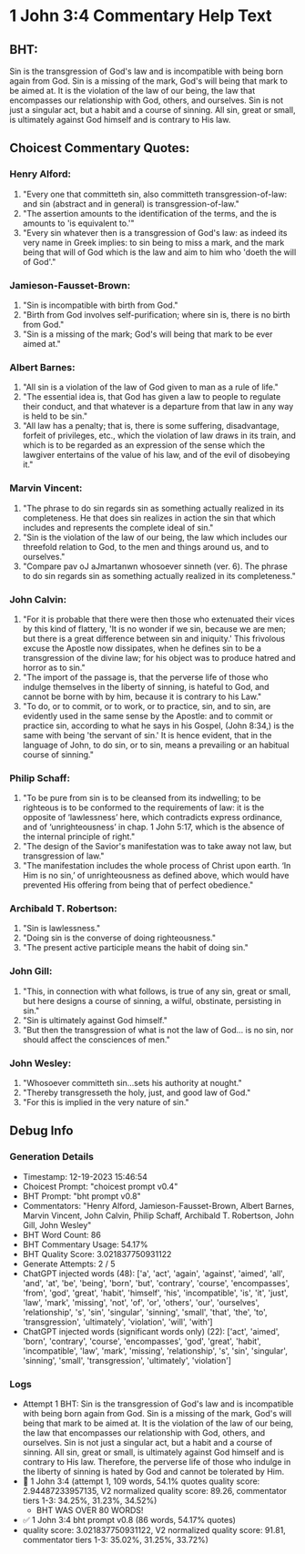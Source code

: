 # 1 John 3:4 Commentary Help Text

## BHT:
Sin is the transgression of God's law and is incompatible with being born again from God. Sin is a missing of the mark, God's will being that mark to be aimed at. It is the violation of the law of our being, the law that encompasses our relationship with God, others, and ourselves. Sin is not just a singular act, but a habit and a course of sinning. All sin, great or small, is ultimately against God himself and is contrary to His law.

## Choicest Commentary Quotes:
### Henry Alford:
1. "Every one that committeth sin, also committeth transgression-of-law: and sin (abstract and in general) is transgression-of-law." 
2. "The assertion amounts to the identification of the terms, and the is amounts to 'is equivalent to.'"
3. "Every sin whatever then is a transgression of God's law: as indeed its very name in Greek implies: to sin being to miss a mark, and the mark being that will of God which is the law and aim to him who 'doeth the will of God'."

### Jamieson-Fausset-Brown:
1. "Sin is incompatible with birth from God."
2. "Birth from God involves self-purification; where sin is, there is no birth from God."
3. "Sin is a missing of the mark; God's will being that mark to be ever aimed at."

### Albert Barnes:
1. "All sin is a violation of the law of God given to man as a rule of life."
2. "The essential idea is, that God has given a law to people to regulate their conduct, and that whatever is a departure from that law in any way is held to be sin."
3. "All law has a penalty; that is, there is some suffering, disadvantage, forfeit of privileges, etc., which the violation of law draws in its train, and which is to be regarded as an expression of the sense which the lawgiver entertains of the value of his law, and of the evil of disobeying it."

### Marvin Vincent:
1. "The phrase to do sin regards sin as something actually realized in its completeness. He that does sin realizes in action the sin that which includes and represents the complete ideal of sin." 
2. "Sin is the violation of the law of our being, the law which includes our threefold relation to God, to the men and things around us, and to ourselves." 
3. "Compare pav oJ aJmartanwn whosoever sinneth (ver. 6). The phrase to do sin regards sin as something actually realized in its completeness."

### John Calvin:
1. "For it is probable that there were then those who extenuated their vices by this kind of flattery, 'It is no wonder if we sin, because we are men; but there is a great difference between sin and iniquity.' This frivolous excuse the Apostle now dissipates, when he defines sin to be a transgression of the divine law; for his object was to produce hatred and horror as to sin."
2. "The import of the passage is, that the perverse life of those who indulge themselves in the liberty of sinning, is hateful to God, and cannot be borne with by him, because it is contrary to his Law."
3. "To do, or to commit, or to work, or to practice, sin, and to sin, are evidently used in the same sense by the Apostle: and to commit or practice sin, according to what he says in his Gospel, (John 8:34,) is the same with being 'the servant of sin.' It is hence evident, that in the language of John, to do sin, or to sin, means a prevailing or an habitual course of sinning."

### Philip Schaff:
1. "To be pure from sin is to be cleansed from its indwelling; to be righteous is to be conformed to the requirements of law: it is the opposite of ‘lawlessness’ here, which contradicts express ordinance, and of ‘unrighteousness’ in chap. 1 John 5:17, which is the absence of the internal principle of right." 
2. "The design of the Savior's manifestation was to take away not law, but transgression of law."
3. "The manifestation includes the whole process of Christ upon earth. ‘In Him is no sin,’ of unrighteousness as defined above, which would have prevented His offering from being that of perfect obedience."

### Archibald T. Robertson:
1. "Sin is lawlessness." 
2. "Doing sin is the converse of doing righteousness."
3. "The present active participle means the habit of doing sin."

### John Gill:
1. "This, in connection with what follows, is true of any sin, great or small, but here designs a course of sinning, a wilful, obstinate, persisting in sin."
2. "Sin is ultimately against God himself."
3. "But then the transgression of what is not the law of God... is no sin, nor should affect the consciences of men."

### John Wesley:
1. "Whosoever committeth sin...sets his authority at nought."
2. "Thereby transgresseth the holy, just, and good law of God."
3. "For this is implied in the very nature of sin."


## Debug Info
### Generation Details
- Timestamp: 12-19-2023 15:46:54
- Choicest Prompt: "choicest prompt v0.4"
- BHT Prompt: "bht prompt v0.8"
- Commentators: "Henry Alford, Jamieson-Fausset-Brown, Albert Barnes, Marvin Vincent, John Calvin, Philip Schaff, Archibald T. Robertson, John Gill, John Wesley"
- BHT Word Count: 86
- BHT Commentary Usage: 54.17%
- BHT Quality Score: 3.021837750931122
- Generate Attempts: 2 / 5
- ChatGPT injected words (48):
	['a', 'act', 'again', 'against', 'aimed', 'all', 'and', 'at', 'be', 'being', 'born', 'but', 'contrary', 'course', 'encompasses', 'from', 'god', 'great', 'habit', 'himself', 'his', 'incompatible', 'is', 'it', 'just', 'law', 'mark', 'missing', 'not', 'of', 'or', 'others', 'our', 'ourselves', 'relationship', 's', 'sin', 'singular', 'sinning', 'small', 'that', 'the', 'to', 'transgression', 'ultimately', 'violation', 'will', 'with']
- ChatGPT injected words (significant words only) (22):
	['act', 'aimed', 'born', 'contrary', 'course', 'encompasses', 'god', 'great', 'habit', 'incompatible', 'law', 'mark', 'missing', 'relationship', 's', 'sin', 'singular', 'sinning', 'small', 'transgression', 'ultimately', 'violation']

### Logs
- Attempt 1 BHT: Sin is the transgression of God's law and is incompatible with being born again from God. Sin is a missing of the mark, God's will being that mark to be aimed at. It is the violation of the law of our being, the law that encompasses our relationship with God, others, and ourselves. Sin is not just a singular act, but a habit and a course of sinning. All sin, great or small, is ultimately against God himself and is contrary to His law. Therefore, the perverse life of those who indulge in the liberty of sinning is hated by God and cannot be tolerated by Him.
- 🔄 1 John 3:4 (attempt 1, 109 words, 54.1% quotes quality score: 2.94487233957135, V2 normalized quality score: 89.26, commentator tiers 1-3: 34.25%, 31.23%, 34.52%) 
	- BHT WAS OVER 80 WORDS!
- ✅ 1 John 3:4 bht prompt v0.8 (86 words, 54.17% quotes)
- quality score: 3.021837750931122, V2 normalized quality score: 91.81, commentator tiers 1-3: 35.02%, 31.25%, 33.72%)